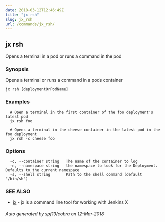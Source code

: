 ```yaml
---
date: 2018-03-12T12:46:49Z
title: "jx rsh"
slug: jx_rsh
url: /commands/jx_rsh/
---
```

## jx rsh

Opens a terminal in a pod or runs a command in the pod

### Synopsis


Opens a terminal or runs a command in a pods container

```
jx rsh [deploymentOrPodName]
```

### Examples

```
  # Open a terminal in the first container of the foo deployment's latest pod
  jx rsh foo
  
  # Opens a terminal in the cheese container in the latest pod in the foo deployment
  jx rsh -c cheese foo
```

### Options

```
  -c, --container string   The name of the container to log
  -n, --namespace string   the namespace to look for the Deployment. Defaults to the current namespace
  -s, --shell string       Path to the shell command (default "/bin/sh")
```

### SEE ALSO
* [jx](/commands/jx/)	 - jx is a command line tool for working with Jenkins X

###### Auto generated by spf13/cobra on 12-Mar-2018

